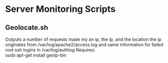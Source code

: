 # Server Monitoring Scripts

## Geolocate.sh  
Outputs a number of requests made my an ip, the ip, and the location the ip originates from /var/log/apache2/access.log and same information for failed root ssh logins in /var/log/authlog
Requires:  
sudo apt-get install geoip-bin

